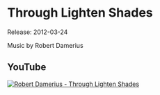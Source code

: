 # Through Lighten Shades
Release: 2012-03-24

Music by Robert Damerius

## YouTube

[![Robert Damerius - Through Lighten Shades](https://img.youtube.com/vi/EA7uXo8SsnA/0.jpg)](https://www.youtube.com/watch?v=EA7uXo8SsnA)

